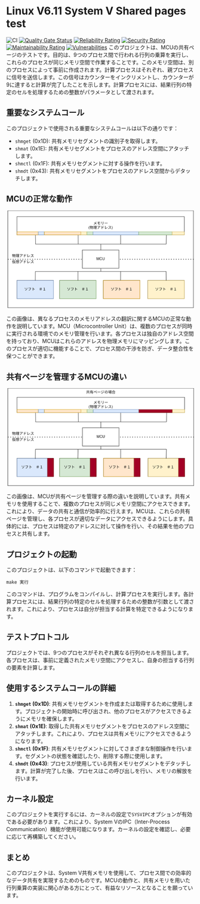 # Linux V6.11 System V Shared pages test

![CI](https://github.com/Arithmos-tools/SYSVIPC_TEST_SHARED_PAGES/actions/workflows/ci.yml/badge.svg)
[![Quality Gate Status](https://sonarcloud.io/api/project_badges/measure?project=Arithmos-tools_SYSVIPC_TEST_SHARED_PAGES&metric=alert_status)](https://sonarcloud.io/summary/new_code?id=Arithmos-tools_SYSVIPC_TEST_SHARED_PAGES)
[![Reliability Rating](https://sonarcloud.io/api/project_badges/measure?project=Arithmos-tools_SYSVIPC_TEST_SHARED_PAGES&metric=reliability_rating)](https://sonarcloud.io/summary/new_code?id=Arithmos-tools_SYSVIPC_TEST_SHARED_PAGES)
[![Security Rating](https://sonarcloud.io/api/project_badges/measure?project=Arithmos-tools_SYSVIPC_TEST_SHARED_PAGES&metric=security_rating)](https://sonarcloud.io/summary/new_code?id=Arithmos-tools_SYSVIPC_TEST_SHARED_PAGES)
[![Maintainability Rating](https://sonarcloud.io/api/project_badges/measure?project=Arithmos-tools_SYSVIPC_TEST_SHARED_PAGES&metric=sqale_rating)](https://sonarcloud.io/summary/new_code?id=Arithmos-tools_SYSVIPC_TEST_SHARED_PAGES)
[![Vulnerabilities](https://sonarcloud.io/api/project_badges/measure?project=Arithmos-tools_SYSVIPC_TEST_SHARED_PAGES&metric=vulnerabilities)](https://sonarcloud.io/summary/new_code?id=Arithmos-tools_SYSVIPC_TEST_SHARED_PAGES)
このプロジェクトは、MCUの共有ページのテストです。目的は、9つのプロセス間で行われる行列の乗算を実行し、これらのプロセスが同じメモリ空間で作業することです。このメモリ空間は、別のプロセスによって事前に作成されます。計算プロセスはそれぞれ、親プロセスに信号を送信します。この信号はカウンターをインクリメントし、カウンターが9に達すると計算が完了したことを示します。計算プロセスには、結果行列の特定のセルを処理するための整数がパラメータとして渡されます。

## 重要なシステムコール

このプロジェクトで使用される重要なシステムコールは以下の通りです：

- `shmget` (0x1D): 共有メモリセグメントの識別子を取得します。
- `shmat` (0x1E): 共有メモリセグメントをプロセスのアドレス空間にアタッチします。
- `shmctl` (0x1F): 共有メモリセグメントに対する操作を行います。
- `shmdt` (0x43): 共有メモリセグメントをプロセスのアドレス空間からデタッチします。

## MCUの正常な動作

![MCUの正常な動作](図表/MCU.png)

この画像は、異なるプロセスのメモリアドレスの翻訳に関するMCUの正常な動作を説明しています。MCU（Microcontroller Unit）は、複数のプロセスが同時に実行される環境でのメモリ管理を行います。各プロセスは独自のアドレス空間を持っており、MCUはこれらのアドレスを物理メモリにマッピングします。このプロセスが適切に機能することで、プロセス間の干渉を防ぎ、データ整合性を保つことができます。

## 共有ページを管理するMCUの違い

![共有ページを管理するMCUの違い](図表/MCU_shared.png)

この画像は、MCUが共有ページを管理する際の違いを説明しています。共有メモリを使用することで、複数のプロセスが同じメモリ空間にアクセスできます。これにより、データの共有と通信が効率的に行えます。MCUは、これらの共有ページを管理し、各プロセスが適切なデータにアクセスできるようにします。具体的には、プロセスは特定のアドレスに対して操作を行い、その結果を他のプロセスと共有します。

## プロジェクトの起動

このプロジェクトは、以下のコマンドで起動できます：

```
make 実行
```

このコマンドは、プログラムをコンパイルし、計算プロセスを実行します。各計算プロセスには、結果行列の特定のセルを処理するための整数が引数として渡されます。これにより、プロセスは自分が担当する計算を特定できるようになります。

## テストプロトコル

プロジェクトでは、9つのプロセスがそれぞれ異なる行列のセルを担当します。各プロセスは、事前に定義されたメモリ空間にアクセスし、自身の担当する行列の要素を計算します。

## 使用するシステムコールの詳細

1. **`shmget` (0x1D)**: 共有メモリセグメントを作成または取得するために使用します。プロジェクトの開始時に呼び出され、他のプロセスがアクセスできるようにメモリを確保します。
2. **`shmat` (0x1E)**: 取得した共有メモリセグメントをプロセスのアドレス空間にアタッチします。これにより、プロセスは共有メモリにアクセスできるようになります。
3. **`shmctl` (0x1F)**: 共有メモリセグメントに対してさまざまな制御操作を行います。セグメントの状態を確認したり、削除する際に使用します。
4. **`shmdt` (0x43)**: プロセスが使用している共有メモリセグメントをデタッチします。計算が完了した後、プロセスはこの呼び出しを行い、メモリの解放を行います。

## カーネル設定

このプロジェクトを実行するには、カーネルの設定で`SYSVIPC`オプションが有効である必要があります。これにより、System VのIPC（Inter-Process Communication）機能が使用可能になります。カーネルの設定を確認し、必要に応じて再構築してください。

## まとめ

このプロジェクトは、System V共有メモリを使用して、プロセス間での効率的なデータ共有を実現するためのものです。MCUの動作と、共有メモリを用いた行列乗算の実装に関心がある方にとって、有益なリソースとなることを願っています。
